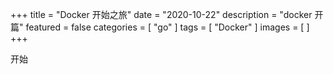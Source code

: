 +++
title = "Docker 开始之旅"
date = "2020-10-22"
description = "docker 开篇"
featured = false
categories = [
  "go"
]
tags = [
  "Docker"
]
images = [
]
+++


开始